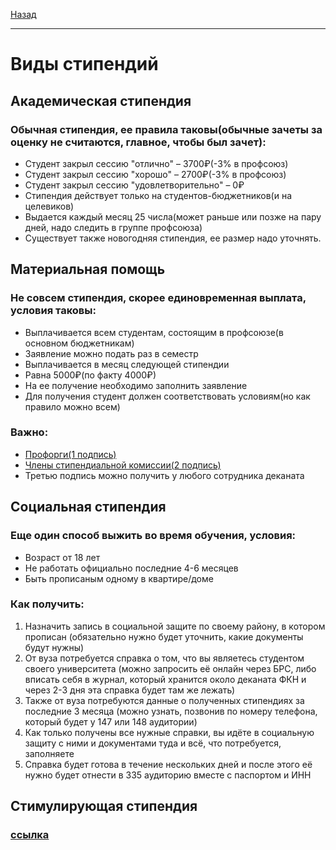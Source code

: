 [Назад](../README.md)
***
# Виды стипендий

## Академическая стипендия
### Обычная стипендия, ее правила таковы(обычные зачеты за оценку не считаются, главное, чтобы был зачет):
+ Студент закрыл сессию "отлично" – 3700₽(-3% в профсоюз)
+ Студент закрыл сессию "хорошо" – 2700₽(-3% в профсоюз)
+ Студент закрыл сессию "удовлетворительно" – 0₽
+ Стипендия действует только на студентов-бюджетников(и на целевиков)
+ Выдается каждый месяц 25 числа(может раньше или позже на пару дней, надо следить в группе профсоюза)
+ Существует также новогодняя стипендия, ее размер надо уточнять.

## Материальная помощь
### Не совсем стипендия, скорее единовременная выплата, условия таковы:
+ Выплачивается всем студентам, состоящим в профсоюзе(в основном бюджетникам)
+ Заявление можно подать раз в семестр
+ Выплачивается в месяц следующей стипендии
+ Равна 5000₽(по факту 4000₽)
+ На ее получение необходимо заполнить заявление
+ Для получения студент должен соответствовать условиям(но как правило можно всем)
### Важно:
+ [Профорги(1 подпись)](https://vk.com/page-43140829_54178092)
+ [Члены стипендиальной комиссии(2 подпись)](https://vk.com/page-43140829_54178124)
+ Третью подпись можно получить у любого сотрудника деканата

## Социальная стипендия
### Еще один способ выжить во время обучения, условия:
+ Возраст от 18 лет
+ Не работать официально последние 4-6 месяцев 
+ Быть прописаным одному в квартире/доме 

### Как получить:
1. Назначить запись в социальной защите по своему району, в котором прописан (обязательно нужно будет уточнить, какие документы будут нужны)
2. От вуза потребуется справка о том, что вы являетесь студентом своего университета (можно запросить её онлайн через БРС, либо вписать себя в журнал, который хранится около деканата ФКН и через 2-3 дня эта справка будет там же лежать)
3. Также от вуза потребуются данные о полученных стипендиях за последние 3 месяца (можно узнать, позвонив по номеру телефона, который будет у 147 или 148 аудитории)
4. Как только получены все нужные справки, вы идёте в социальную защиту с ними и документами туда и всё, что потребуется, заполняете 
5. Справка будет готова в течение нескольких дней и после этого её нужно будет отнести в 335 аудиторию вместе с паспортом и ИНН

## Стимулирующая стипендия
### [ссылка](https://vk.com/@cs_vsu-stipendiya)
